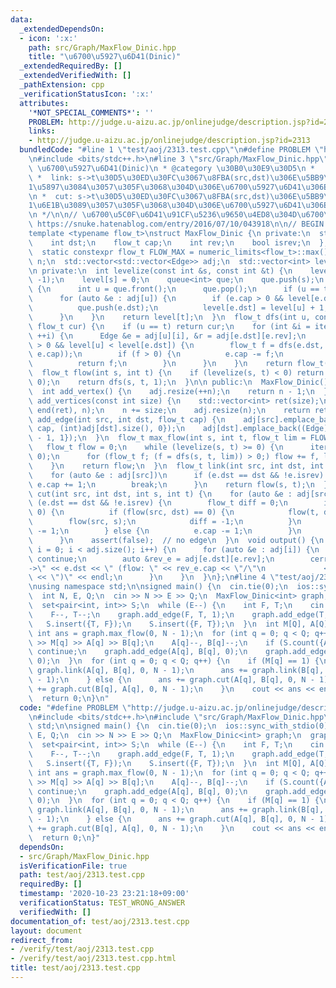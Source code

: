 ```yaml
---
data:
  _extendedDependsOn:
  - icon: ':x:'
    path: src/Graph/MaxFlow_Dinic.hpp
    title: "\u6700\u5927\u6D41(Dinic)"
  _extendedRequiredBy: []
  _extendedVerifiedWith: []
  _pathExtension: cpp
  _verificationStatusIcon: ':x:'
  attributes:
    '*NOT_SPECIAL_COMMENTS*': ''
    PROBLEM: http://judge.u-aizu.ac.jp/onlinejudge/description.jsp?id=2313
    links:
    - http://judge.u-aizu.ac.jp/onlinejudge/description.jsp?id=2313
  bundledCode: "#line 1 \"test/aoj/2313.test.cpp\"\n#define PROBLEM \"http://judge.u-aizu.ac.jp/onlinejudge/description.jsp?id=2313\"\
    \n#include <bits/stdc++.h>\n#line 3 \"src/Graph/MaxFlow_Dinic.hpp\"\n/**\n * @title\
    \ \u6700\u5927\u6D41(Dinic)\n * @category \u30B0\u30E9\u30D5\n *   O(V^2 E)\n\
    \ *  link: s->t\u30D5\u30ED\u30FC\u3067\u8FBA(src,dst)\u306E\u5BB9\u91CF\u3092\
    1\u5897\u3084\u3057\u305F\u3068\u304D\u306E\u6700\u5927\u6D41\u306E\u5909\u5316\
    \n *  cut: s->t\u30D5\u30ED\u30FC\u3067\u8FBA(src,dst)\u306E\u5BB9\u91CF\u3092\
    1\u6E1B\u3089\u3057\u305F\u3068\u304D\u306E\u6700\u5927\u6D41\u306E\u5909\u5316\
    \n */\n\n// \u6700\u5C0F\u6D41\u91CF\u5236\u9650\u4ED8\u304D\u6700\u5927\u6D41\
    \ https://snuke.hatenablog.com/entry/2016/07/10/043918\n\n// BEGIN CUT HERE\n\n\
    template <typename flow_t>\nstruct MaxFlow_Dinic {\n private:\n  struct Edge {\n\
    \    int dst;\n    flow_t cap;\n    int rev;\n    bool isrev;\n  };\n\n private:\n\
    \  static constexpr flow_t FLOW_MAX = numeric_limits<flow_t>::max() / 2;\n  int\
    \ n;\n  std::vector<std::vector<Edge>> adj;\n  std::vector<int> level, iter;\n\
    \n private:\n  int levelize(const int &s, const int &t) {\n    level.assign(n,\
    \ -1);\n    level[s] = 0;\n    queue<int> que;\n    que.push(s);\n    while (!que.empty())\
    \ {\n      int u = que.front();\n      que.pop();\n      if (u == t) break;\n\
    \      for (auto &e : adj[u]) {\n        if (e.cap > 0 && level[e.dst] < 0) {\n\
    \          que.push(e.dst);\n          level[e.dst] = level[u] + 1;\n        }\n\
    \      }\n    }\n    return level[t];\n  }\n  flow_t dfs(int u, const int &t,\
    \ flow_t cur) {\n    if (u == t) return cur;\n    for (int &i = iter[u]; i < adj[u].size();\
    \ ++i) {\n      Edge &e = adj[u][i], &r = adj[e.dst][e.rev];\n      if (e.cap\
    \ > 0 && level[u] < level[e.dst]) {\n        flow_t f = dfs(e.dst, t, min(cur,\
    \ e.cap));\n        if (f > 0) {\n          e.cap -= f;\n          r.cap += f;\n\
    \          return f;\n        }\n      }\n    }\n    return flow_t(0);\n  }\n\
    \  flow_t flow(int s, int t) {\n    if (levelize(s, t) < 0) return 0;\n    iter.assign(adj.size(),\
    \ 0);\n    return dfs(s, t, 1);\n  }\n\n public:\n  MaxFlow_Dinic() : n(0) {}\n\
    \  int add_vertex() {\n    adj.resize(++n);\n    return n - 1;\n  }\n  std::vector<int>\
    \ add_vertices(const int size) {\n    std::vector<int> ret(size);\n    iota(begin(ret),\
    \ end(ret), n);\n    n += size;\n    adj.resize(n);\n    return ret;\n  }\n  void\
    \ add_edge(int src, int dst, flow_t cap) {\n    adj[src].emplace_back((Edge){dst,\
    \ cap, (int)adj[dst].size(), 0});\n    adj[dst].emplace_back((Edge){src, 0, (int)adj[src].size()\
    \ - 1, 1});\n  }\n  flow_t max_flow(int s, int t, flow_t lim = FLOW_MAX) {\n \
    \   flow_t flow = 0;\n    while (levelize(s, t) >= 0) {\n      iter.assign(n,\
    \ 0);\n      for (flow_t f; (f = dfs(s, t, lim)) > 0;) flow += f, lim -= f;\n\
    \    }\n    return flow;\n  }\n  flow_t link(int src, int dst, int s, int t) {\n\
    \    for (auto &e : adj[src])\n      if (e.dst == dst && !e.isrev) {\n       \
    \ e.cap += 1;\n        break;\n      }\n    return flow(s, t);\n  }\n  flow_t\
    \ cut(int src, int dst, int s, int t) {\n    for (auto &e : adj[src])\n      if\
    \ (e.dst == dst && !e.isrev) {\n        flow_t diff = 0;\n        if (e.cap ==\
    \ 0) {\n          if (flow(src, dst) == 0) {\n            flow(t, dst);\n    \
    \        flow(src, s);\n            diff = -1;\n          }\n          adj[e.dst][e.rev].cap\
    \ -= 1;\n        } else {\n          e.cap -= 1;\n        }\n        return diff;\n\
    \      }\n    assert(false);  // no edge\n  }\n  void output() {\n    for (int\
    \ i = 0; i < adj.size(); i++) {\n      for (auto &e : adj[i]) {\n        if (e.isrev)\
    \ continue;\n        auto &rev_e = adj[e.dst][e.rev];\n        cerr << i << \"\
    ->\" << e.dst << \" (flow: \" << rev_e.cap << \"/\"\n             << e.cap + rev_e.cap\
    \ << \")\" << endl;\n      }\n    }\n  }\n};\n#line 4 \"test/aoj/2313.test.cpp\"\
    \nusing namespace std;\n\nsigned main() {\n  cin.tie(0);\n  ios::sync_with_stdio(0);\n\
    \  int N, E, Q;\n  cin >> N >> E >> Q;\n  MaxFlow_Dinic<int> graph;\n  graph.add_vertices(N);\n\
    \  set<pair<int, int>> S;\n  while (E--) {\n    int F, T;\n    cin >> F >> T;\n\
    \    F--, T--;\n    graph.add_edge(F, T, 1);\n    graph.add_edge(T, F, 1);\n \
    \   S.insert({T, F});\n    S.insert({F, T});\n  }\n  int M[Q], A[Q], B[Q];\n \
    \ int ans = graph.max_flow(0, N - 1);\n  for (int q = 0; q < Q; q++) {\n    cin\
    \ >> M[q] >> A[q] >> B[q];\n    A[q]--, B[q]--;\n    if (S.count({A[q], B[q]}))\
    \ continue;\n    graph.add_edge(A[q], B[q], 0);\n    graph.add_edge(B[q], A[q],\
    \ 0);\n  }\n  for (int q = 0; q < Q; q++) {\n    if (M[q] == 1) {\n      ans +=\
    \ graph.link(A[q], B[q], 0, N - 1);\n      ans += graph.link(B[q], A[q], 0, N\
    \ - 1);\n    } else {\n      ans += graph.cut(A[q], B[q], 0, N - 1);\n      ans\
    \ += graph.cut(B[q], A[q], 0, N - 1);\n    }\n    cout << ans << endl;\n  }\n\
    \  return 0;\n}\n"
  code: "#define PROBLEM \"http://judge.u-aizu.ac.jp/onlinejudge/description.jsp?id=2313\"\
    \n#include <bits/stdc++.h>\n#include \"src/Graph/MaxFlow_Dinic.hpp\"\nusing namespace\
    \ std;\n\nsigned main() {\n  cin.tie(0);\n  ios::sync_with_stdio(0);\n  int N,\
    \ E, Q;\n  cin >> N >> E >> Q;\n  MaxFlow_Dinic<int> graph;\n  graph.add_vertices(N);\n\
    \  set<pair<int, int>> S;\n  while (E--) {\n    int F, T;\n    cin >> F >> T;\n\
    \    F--, T--;\n    graph.add_edge(F, T, 1);\n    graph.add_edge(T, F, 1);\n \
    \   S.insert({T, F});\n    S.insert({F, T});\n  }\n  int M[Q], A[Q], B[Q];\n \
    \ int ans = graph.max_flow(0, N - 1);\n  for (int q = 0; q < Q; q++) {\n    cin\
    \ >> M[q] >> A[q] >> B[q];\n    A[q]--, B[q]--;\n    if (S.count({A[q], B[q]}))\
    \ continue;\n    graph.add_edge(A[q], B[q], 0);\n    graph.add_edge(B[q], A[q],\
    \ 0);\n  }\n  for (int q = 0; q < Q; q++) {\n    if (M[q] == 1) {\n      ans +=\
    \ graph.link(A[q], B[q], 0, N - 1);\n      ans += graph.link(B[q], A[q], 0, N\
    \ - 1);\n    } else {\n      ans += graph.cut(A[q], B[q], 0, N - 1);\n      ans\
    \ += graph.cut(B[q], A[q], 0, N - 1);\n    }\n    cout << ans << endl;\n  }\n\
    \  return 0;\n}"
  dependsOn:
  - src/Graph/MaxFlow_Dinic.hpp
  isVerificationFile: true
  path: test/aoj/2313.test.cpp
  requiredBy: []
  timestamp: '2020-10-23 23:21:18+09:00'
  verificationStatus: TEST_WRONG_ANSWER
  verifiedWith: []
documentation_of: test/aoj/2313.test.cpp
layout: document
redirect_from:
- /verify/test/aoj/2313.test.cpp
- /verify/test/aoj/2313.test.cpp.html
title: test/aoj/2313.test.cpp
---
```

